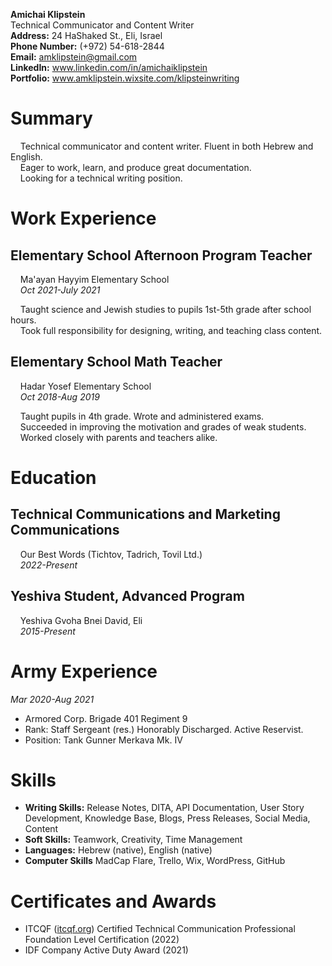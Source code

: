 **Amichai Klipstein**  
Technical Communicator and Content Writer  
**Address:** 24 HaShaked St., Eli, Israel  
**Phone Number:** (+972) 54-618-2844  
**Email:** amklipstein@gmail.com  
**LinkedIn:** www.linkedin.com/in/amichaiklipstein  
**Portfolio:** www.amklipstein.wixsite.com/klipsteinwriting  

# Summary

&nbsp;&nbsp;&nbsp; Technical communicator and content writer. Fluent in both Hebrew and English.  
&nbsp;&nbsp;&nbsp; Eager to work, learn, and produce great documentation.  
&nbsp;&nbsp;&nbsp; Looking for a technical writing position.

# Work Experience  
## Elementary School Afternoon Program Teacher  
&nbsp;&nbsp;&nbsp; Ma'ayan Hayyim Elementary School  
&nbsp;&nbsp;&nbsp; *Oct 2021-July 2021*

&nbsp;&nbsp;&nbsp; Taught science and Jewish studies to pupils 1st-5th grade after school hours.  
&nbsp;&nbsp;&nbsp; Took full responsibility for designing, writing, and teaching class content.

## Elementary School Math Teacher
&nbsp;&nbsp;&nbsp; Hadar Yosef Elementary School  
&nbsp;&nbsp;&nbsp; *Oct 2018-Aug 2019*

&nbsp;&nbsp;&nbsp; Taught pupils in 4th grade. Wrote and administered exams.  
&nbsp;&nbsp;&nbsp; Succeeded in improving the motivation and grades of weak students.  
&nbsp;&nbsp;&nbsp; Worked closely with parents and teachers alike.

# Education
## Technical Communications and Marketing Communications
&nbsp;&nbsp;&nbsp; Our Best Words (Tichtov, Tadrich, Tovil Ltd.)  
&nbsp;&nbsp;&nbsp; *2022-Present*

## Yeshiva Student, Advanced Program
&nbsp;&nbsp;&nbsp; Yeshiva Gvoha Bnei David, Eli  
&nbsp;&nbsp;&nbsp; *2015-Present*

# Army Experience
*Mar 2020-Aug 2021*  
- Armored Corp. Brigade 401 Regiment 9
- Rank: Staff Sergeant (res.) Honorably Discharged. Active Reservist.
- Position: Tank Gunner Merkava Mk. IV  

# Skills
- **Writing Skills:** Release Notes, DITA, API Documentation, User Story Development, Knowledge Base, Blogs, Press Releases, Social Media, Content
- **Soft Skills:** Teamwork, Creativity, Time Management
- **Languages:** Hebrew (native), English (native)
- **Computer Skills** MadCap Flare, Trello, Wix, WordPress, GitHub

# Certificates and Awards
- ITCQF ([itcqf.org](https://itcqf.org)) Certified Technical Communication Professional Foundation Level Certification (2022)
- IDF Company Active Duty Award (2021)
